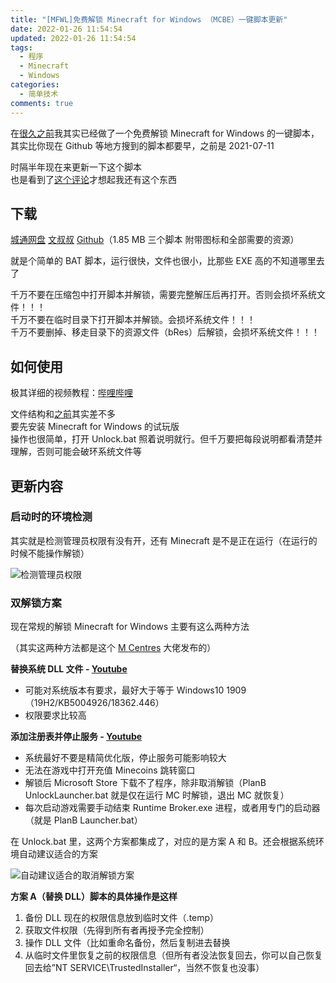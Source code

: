 ```yaml
---
title: "[MFWL]免费解锁 Minecraft for Windows （MCBE）一键脚本更新"
date: 2022-01-26 11:54:54
updated: 2022-01-26 11:54:54
tags:
  - 程序
  - Minecraft
  - Windows
categories:
  - 简单技术
comments: true
---
```


在[很久之前](https://www.jiecs.top/archives/42)我其实已经做了一个免费解锁 Minecraft for Windows 的一键脚本，其实比你现在 Github 等地方搜到的脚本都要早，之前是 2021-07-11

时隔半年现在来更新一下这个脚本  
也是看到了[这个评论](https://www.jiecs.top/archives/42#comment-68)才想起我还有这个东西


## 下载


[城通网盘](http://ctpan.jiecs.top/f/32856022-540848979-692448) [文叔叔](https://wss1.cn/f/7hl47fat6vi) [Github](https://github.com/jiesou/MFWL-Minecraft-For-Windows-Unlock-Launcher)（1.85 MB 三个脚本 附带图标和全部需要的资源）

就是个简单的 BAT 脚本，运行很快，文件也很小，比那些 EXE 高的不知道哪里去了

千万不要在压缩包中打开脚本并解锁，需要完整解压后再打开。否则会损坏系统文件！！！  
千万不要在临时目录下打开脚本并解锁。会损坏系统文件！！！  
千万不要删掉、移走目录下的资源文件（bRes）后解锁，会损坏系统文件！！！

## 如何使用

极其详细的视频教程：[哔哩哔哩](https://b23.tv/av678704109)

文件结构和[之前](https://www.jiecs.top/archives/42?_pro=v2:26:0.545:0.457)其实差不多  
要先安装 Minecraft for Windows 的试玩版  
操作也很简单，打开 Unlock.bat 照着说明就行。但千万要把每段说明都看清楚并理解，否则可能会破环系统文件等

## 更新内容

### 启动时的环境检测

其实就是检测管理员权限有没有开，还有 Minecraft 是不是正在运行（在运行的时候不能操作解锁）

![检测管理员权限](https://s4.ax1x.com/2022/01/26/7OFTXT.png)

### 双解锁方案

现在常规的解锁 Minecraft for Windows 主要有这么两种方法

（其实这两种方法都是这个 [M Centres](https://www.youtube.com/channel/UCgaludRTCVuByNy6Gx7AknQ) 大佬发布的）

**替换系统 DLL 文件 - [Youtube](https://youtu.be/im70pl_1Rpg)**

*   可能对系统版本有要求，最好大于等于 Windows10 1909（19H2/KB5004926/18362.446）
*   权限要求比较高

**添加注册表并停止服务 - [Youtube](https://youtu.be/sPGVLC5GWGI)**

*   系统最好不要是精简优化版，停止服务可能影响较大
*   无法在游戏中打开充值 Minecoins 跳转窗口
*   解锁后 Microsoft Store 下载不了程序，除非取消解锁（PlanB UnlockLauncher.bat 就是仅在运行 MC 时解锁，退出 MC 就恢复）
*   每次启动游戏需要手动结束 Runtime Broker.exe 进程，或者用专门的启动器（就是 PlanB Launcher.bat）

在 Unlock.bat 里，这两个方案都集成了，对应的是方案 A 和 B。还会根据系统环境自动建议适合的方案

![自动建议适合的取消解锁方案](https://s4.ax1x.com/2022/01/26/7OkauT.png)

**方案 A（替换 DLL）脚本的具体操作是这样**

1.  备份 DLL 现在的权限信息放到临时文件（.temp）
2.  获取文件权限（先得到所有者再授予完全控制）
3.  操作 DLL 文件（比如重命名备份，然后复制进去替换
4.  从临时文件里恢复之前的权限信息（但所有者没法恢复回去，你可以自己恢复回去给”NT SERVICE\\TrustedInstaller“，当然不恢复也没事）